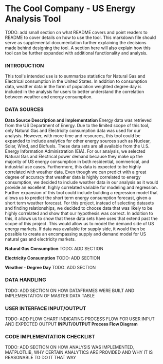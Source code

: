 # The Cool Company - US Energy Analysis Tool

TODO: add small section on what README covers and point readers to README to cover details on how to use the tool. This markdown file should serve as supplemental documentation further explaining the decisions made behind designing the tool. A section here will also explain how this tool can be further expanded with additional functionality and analysis.

### INTRODUCTION
This tool's intended use is to summarize statistics for Natural Gas and Electrical consumption in the United States. In addition to consumption data, weather data in the form of population weighted degree day is included in the analysis for users to better understand the correlation between weather and energy consumption. 

### DATA SOURCES

**Data Source Description and Implementation**
Energy data was retrieved from the US Department of Energy. Due to the limited scope of this tool, only Natural Gas and Electricity consumption data was used for our analysis. However, with more time and resources, this tool could be expanded to include analytics for other energy sources such as Nuclear, Solar, Wind, and Biofuels. These data sets are all available from the U.S. Energy Information Administration (EIA). For our analysis, we selected Natural Gas and Electrical power demand because they make up the majority of US energy consumption in both residential, commerical, and industrial use cases. Furthermore, this data is expected to be highly correlated with weather data. Even though we can predict with a great degree of accuracy that weather data is highly correlated to energy consumption, we decided to include weather data in our analysis as it would provide an excellent, highly correlated variable for modeling and regression. Further expansion of this tool could include building a regression model that allows us to predict the short term energy consumption forecast, given a short term weather forecast. For this project, instead of selecting datasets and finding relationships, we decided to choose data that was likely to be highly correlated and show that our hypothesis was correct. In addition to this, it allows us to show that these data sets have uses that extend past the scope of this project. This would allow us to model the demand side of US energy markets. If data was available for supply side, it would then be possible to create an encompassing supply and demand model for US natural gas and electricity markets.

**Natural Gas Consumption**
TODO: ADD SECTION

**Electricity Consumption**
TODO: ADD SECTION

**Weather - Degree Day**
TODO: ADD SECTION


### DATA HANDLING
TODO: ADD SECTION ON HOW DATAFRAMES WERE BUILT AND IMPLEMENTATION OF MASTER DATA TABLE

### USER INTERFACE INPUT/OUTPUT
TODO: ADD FLOW CHART INDICATING PROCESS FLOW FOR USER INPUT AND EXPECTED OUTPUT 
**INPUT/OUTPUT Process Flow Diagram**

### CODE IMPLEMENTATION CHECKLIST
TODO: ADD SECTION ON HOW ANALYSIS WAS IMPLEMENTED, MATPLOTLIB, WHY CERTAIN ANALYTICS ARE PROVIDED AND WHY IT IS REASONABLE TO DO IT THAT WAY



